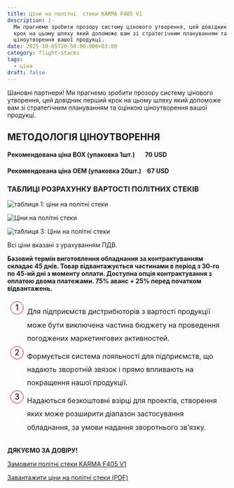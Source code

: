 ```yaml
---
title: Ціни на політні  стеки KARMA F405 V1
description: |-
  Ми прагнемо зробити прозору систему цінового утворення, цей довідник перший
  крок на цьому шляху який допоможе вам зі стратегічним плануванням та оцінкою
  ціноутворення вашої продукці.
date: 2025-10-05T20:50:00.000+03:00
category: flight-stacks
tags:
  - ціна
draft: false
---
```

<style> 

body{ font-family: Montserrat; font-size:16px; padding-top:10px; padding-bottom:10px; } .article ol { list-style-type: none; counter-reset: num; margin: 0 0 0 45px; padding: 15px 0 5px 0; font-size: 16px; } .article ol li { position: relative; margin: 0 0 0 0; padding: 0 0 10px 0; line-height: 1.9; } .article ol li:before { content: counter(num); counter-increment: num; display: inline-block; position: absolute; top: -8px; left: -38px; width: 28px; height: 28px; background: #fff; color: #000; text-align: center; line-height: 28px; font-size: 18px; border-radius: 50%; border: 1px solid #ba0108; } .article h1{ font-family:Unbounded; font-size: 32px !important; line-height: 32px; padding-top:10px; padding-bottom:10px; } 

.article h2{ font-family: Montserrat; border-bottom:1px solid #ba0108; font-size: 24px; text-align: left; margin-top: 35px !important;
 font-weight: bold !important; 

 } 

.article h3{ font-family: Montserrat; font-size: 18px; line-height: 18px; font-weight: bold !important; text-align: center; margin-top: 30px; } 

</style>

<p class="center">Шановні партнери!
Ми прагнемо зробити прозору систему цінового утворення, цей довідник перший
крок на цьому шляху який допоможе вам зі стратегічним плануванням та оцінкою
ціноутворення вашої продукці.</p>
<article class="post"> 

<div class="article">
<h2>МЕТОДОЛОГІЯ ЦІНОУТВОРЕННЯ</h2>
<h4 class="text-center">
<strong>
Рекомендована ціна BOX (упаковка 1шт.)&nbsp;&nbsp;&nbsp; &nbsp;&nbsp;      
70 USD</strong></h4>
<h4 class="text-center">
<strong>

Рекомендована ціна OEM (упаковка 20шт.)&nbsp;&nbsp;&nbsp;       67 USD</strong></h4>

<h3 class="text-center">ТАБЛИЦІ РОЗРАХУНКУ ВАРТОСТІ ПОЛІТНИХ СТЕКІВ </h3>

<div class="text-center">

![таблиця 1: ціни на політні стеки ](/img/price-1.jpg "вартість польотників")

![Ціни на політні стеки](/img/price-2.jpg "вартість польотних стеків")

![таблиця 3: Ціни на політні стеки](/img/price-3.jpg "вартість політних стеків")

<p> Всі ціни вказані з урахуванням ПДВ.</p>

<div class="bg-[#F5F5F5] px-[30px] pr-[35px] py-4"><p id="інструкція" class="text-center"><strong>Базовий термін виготовлення обладнання за контрактуванням складає 45 днів.
Товар відвантажується частинами в період з 30-го по 45-ий дні з моменту оплати.
Доступна опція контрактування з оплатою двома платежами.
75% аванс + 25% перед початком відвантажень.</strong></p><ol><li>Для підприємств дистрибюторів з вартості продукції може бути виключена частина бюджету на проведення погоджених маркетингових активностей.</li><li>Формується система лояльності для підприємств, що надають зворотній звязок і прямо впливають на покращення нашої продукції.</li><li>Надаються безкоштовні взірці для проектів, створення яких може розширити діапазон застосування обладнання, за умови надання зворотнього зв’язку.</li></ol></div>
<p id="інструкція" class="text-center"><strong>ДЯКУЄМО ЗА ДОВІРУ!</strong></p>

<p><a href="https://karma-karma.netlify.app/catalog/flight-stack-karma-f405-v1/">Замовити політні стеки KARMA F405 V1</a><br></p>
<p><a href="https://karma.flights/assets/Karma_best_practices_UA.pdf">Завантажити ціни на політні стеки (PDF)</a></p>
</div>

</div>
</article>



